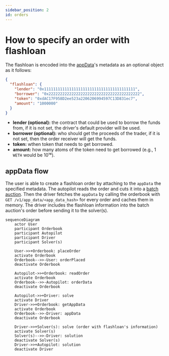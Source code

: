 ```yaml
---
sidebar_position: 2
id: orders
---
```


# How to specify an order with flashloan

The flashloan is encoded into the [appData](/cow-protocol/reference/core/intents/app-data)'s metadata as an optional object as it follows:

```json
{
  "flashloan": {
    "lender": "0x1111111111111111111111111111111111111111",
    "borrower": "0x2222222222222222222222222222222222222222",
    "token": "0xdAC17F958D2ee523a2206206994597C13D831ec7",
    "amount": "1000000"
  }
}
````

- **lender (optional):** the contract that could be used to borrow the funds from, if it is not set, the driver's default provider will be used.
- **borrower (optional):** who should get the proceeds of the trader, if it is not set, then the order receiver will get the funds.
- **token:** wthen token that needs to get borrowed.
- **amount:** how many atoms of the token need to get borrowed (e.g., 1 `WETH` would be 10¹⁸).

## appData flow

The user is able to create a flashloan order by attaching to the `appData` the specified metadata. The autopilot reads the order and cuts it into a [batch auction](../introduction/batch-auctions).
Then the driver fetches the `appData` by calling the orderbook with `GET /v1/app_data/<app_data_hash>` for every order and caches them in memory. The driver includes the flashloan information into the batch auction's order before sending it to the solver(s).


```mermaid
sequenceDiagram
    actor User
    participant Orderbook
    participant Autopilot
    participant Driver
    participant Solver(s)

    User->>+Orderbook: placeOrder
    activate Orderbook
    Orderbook-->>-User: orderPlaced
    deactivate Orderbook

    Autopilot->>+Orderbook: readOrder
    activate Orderbook
    Orderbook-->>-Autopilot: orderData
    deactivate Orderbook

    Autopilot->>+Driver: solve
    activate Driver
    Driver->>+Orderbook: getAppData
    activate Orderbook
    Orderbook-->>-Driver: appData
    deactivate Orderbook

    Driver->>+Solver(s): solve (order with flashloan's information)
    activate Solver(s)
    Solver(s)-->>-Driver: solution
    deactivate Solver(s)
    Driver->>+Autopilot: solution
    deactivate Driver

```
